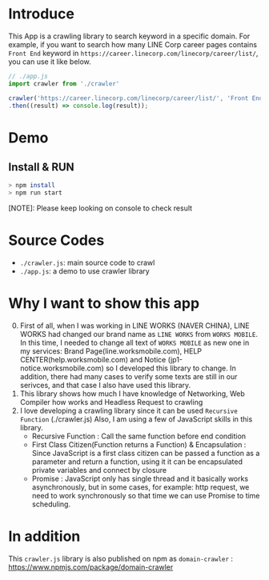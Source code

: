 # Introduce
This App is a crawling library to search keyword in a specific domain. 
For example, if you want to search how many LINE Corp career pages contains `Front End` keyword in `https://career.linecorp.com/linecorp/career/list/`, you can use it like below.
``` javascript
// ./app.js
import crawler from './crawler'

crawler('https://career.linecorp.com/linecorp/career/list/', 'Front End')
.then((result) => console.log(result));
```

# Demo
## Install & RUN
``` bash
> npm install
> npm run start
```
[NOTE]: Please keep looking on console to check result

# Source Codes
- `./crawler.js`: main source code to crawl
- `./app.js`: a demo to use crawler library

# Why I want to show this app
0. First of all, when I was working in LINE WORKS (NAVER CHINA), LINE WORKS had changed our brand name as `LINE WORKS` from `WORKS MOBILE`. In this time, I needed to change all text of `WORKS MOBILE` as new one in my services: Brand Page(line.worksmobile.com), HELP CENTER(help.worksmobile.com) and Notice (jp1-notice.worksmobile.com) so I developed this library to change. In addition, there had many cases to verify some texts are still in our serivces, and that case I also have used this library.
1. This library shows how much I have knowledge of Networking, Web Compiler how works and Headless Request to crawling
2. I love developing a crawling library since it can be used `Recursive Function` (./crawler.js)
   Also, I am using a few of JavaScript skills in this library.
   - Recursive Function
    : Call the same function before end condition
   - First Class Citizen(Function returns a Function) & Encapsulation
    : Since JavaScript is a first class citizen can be passed a function as a parameter and return a function, using it it can be encapsulated private variables and connect by closure
   - Promise
    : JavaScript only has single thread and it basically works asynchronously, but in some cases, for example: http request, we need to work synchronously so that time we can use Promise to time scheduling.


# In addition
This `crawler.js` library is also published on npm as `domain-crawler`
: https://www.npmjs.com/package/domain-crawler
